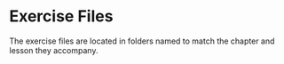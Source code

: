 # Exercise Files

The exercise files are located in folders named to match the chapter and lesson they accompany.
